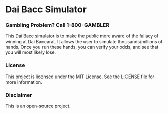 # Dai Bacc Simulator

### Gambling Problem? Call 1-800-GAMBLER
This Dai Bacc simulator is to make the public more aware of the fallacy of winning at Dai Baccarat. It allows the user to simulate thousands/millions of hands. Once you run these hands, you can verify your odds, and see that you will most likely lose.

### License
This project is licensed under the MIT License. See the LICENSE file for more information.

### Disclaimer
This is an open-source project.
